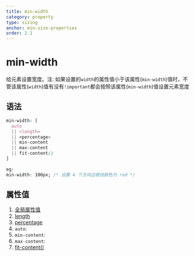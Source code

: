 ```yaml
---
title: min-width
category: property
type: sizing
anchor: min-size-properties
order: 2.1
---
```


# min-width

给元素设置宽度。注: 如果设置的`width`的属性值小于该属性(`min-width`)值时，不管该属性(`width`)值有没有`!important`都会按照该属性(`min-width`)值设置元素宽度

## 语法

```css
min-width: [
  auto
  || <length>
  || <percentage>
  || min-content
  || max-content
  || fit-content()
]

eg:
min-width: 100px; /* 设置 4 个方向边框线颜色为 red */
```

## 属性值

1. [全局属性值](/front-end/CSS/values#anchor-值类型)
1. [length](/front-end/CSS/values#anchor-值类型)
1. [percentage](/front-end/CSS/values#anchor-值类型)
1. `auto`:
1. `min-content`:
1. `max-content`:
1. [fit-content()](/front-end/CSS/function/sizing/fit-content)
